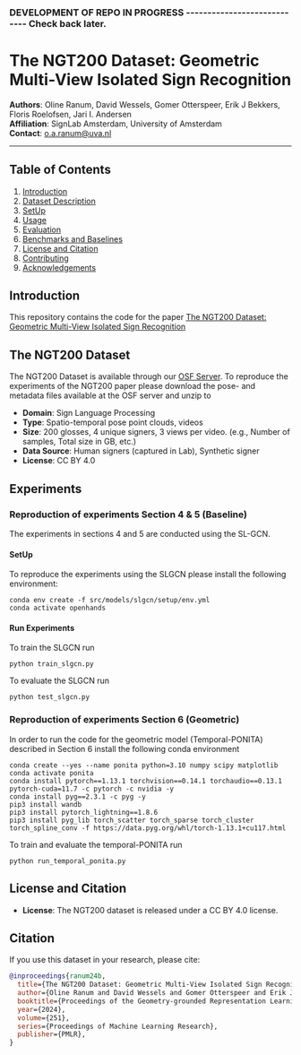 
### DEVELOPMENT OF REPO IN PROGRESS ---------------------------- Check back later.

# The NGT200 Dataset: Geometric Multi-View Isolated Sign Recognition

**Authors**: Oline Ranum, David Wessels, Gomer Otterspeer, Erik J Bekkers, Floris Roelofsen, Jari I. Andersen  
**Affiliation**: SignLab Amsterdam, University of Amsterdam  
**Contact**: o.a.ranum@uva.nl

---

## Table of Contents

1. [Introduction](#introduction)
2. [Dataset Description](#dataset-description)
3. [SetUp](#SetUp)
4. [Usage](#usage)
5. [Evaluation](#evaluation)
6. [Benchmarks and Baselines](#benchmarks-and-baselines)
7. [License and Citation](#license-and-citation)
8. [Contributing](#contributing)
9. [Acknowledgements](#acknowledgements)

## Introduction

This repository contains the code for the paper [The NGT200 Dataset: Geometric Multi-View Isolated Sign Recognition](https://openreview.net/forum?id=idkNzTC67X)

## The NGT200 Dataset

The NGT200 Dataset is available through our [OSF Server](https://osf.io/5zuyd/).
To reproduce the experiments of the NGT200 paper please download the pose- and metadata files available at the OSF server and unzip to 


- **Domain**: Sign Language Processing
- **Type**: Spatio-temporal pose point clouds, videos
- **Size**: 200 glosses, 4 unique signers, 3 views per video. (e.g., Number of samples, Total size in GB, etc.)
- **Data Source**: Human signers (captured in Lab), Synthetic signer
- **License**: CC BY 4.0

## Experiments 

### Reproduction of experiments Section 4 & 5 (Baseline)

The experiments in sections 4 and 5 are conducted using the SL-GCN.

#### SetUp

To reproduce the experiments using the SLGCN please install the following environment:

``` Install environment SLGCN
conda env create -f src/models/slgcn/setup/env.yml
conda activate openhands
```

#### Run Experiments

To train the SLGCN run

``` 
python train_slgcn.py
```

To evaluate the SLGCN run
``` 
python test_slgcn.py
```

### Reproduction of experiments Section 6 (Geometric)

In order to run the code for the geometric model (Temporal-PONITA) described in Section 6 install the following conda environment

```Install environment for temporal-PONITA
conda create --yes --name ponita python=3.10 numpy scipy matplotlib
conda activate ponita
conda install pytorch==1.13.1 torchvision==0.14.1 torchaudio==0.13.1 pytorch-cuda=11.7 -c pytorch -c nvidia -y
conda install pyg==2.3.1 -c pyg -y
pip3 install wandb
pip3 install pytorch_lightning==1.8.6
pip3 install pyg_lib torch_scatter torch_sparse torch_cluster torch_spline_conv -f https://data.pyg.org/whl/torch-1.13.1+cu117.html
```

To train and evaluate the temporal-PONITA run
``` 
python run_temporal_ponita.py
```

## License and Citation
- **License**: The NGT200 dataset is released under a CC BY 4.0 license. 

## Citation
If you use this dataset in your research, please cite:

```bibtex
@inproceedings{ranum24b,
  title={The NGT200 Dataset: Geometric Multi-View Isolated Sign Recognition},
  author={Oline Ranum and David Wessels and Gomer Otterspeer and Erik J. Bekkers and Floris Roelofsen and Jari I. Andersen},
  booktitle={Proceedings of the Geometry-grounded Representation Learning and Generative Modeling Workshop (GRaM) at the 41st International Conference on Machine Learning},
  year={2024},
  volume={251},
  series={Proceedings of Machine Learning Research},
  publisher={PMLR},
}
```

